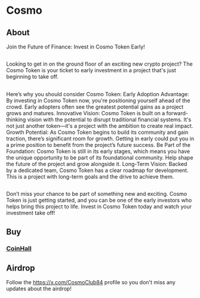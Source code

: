 # Cosmo
## About
Join the Future of Finance: Invest in Cosmo Token Early! 
##
Looking to get in on the ground floor of an exciting new crypto project? The Cosmo Token is your ticket to early investment in a project that's just beginning to take off.
##
Here’s why you should consider Cosmo Token:
Early Adoption Advantage: By investing in Cosmo Token now, you're positioning yourself ahead of the crowd. Early adopters often see the greatest potential gains as a project grows and matures. 
Innovative Vision: Cosmo Token is built on a forward-thinking vision with the potential to disrupt traditional financial systems. It's not just another token—it's a project with the ambition to create real impact. 
Growth Potential: As Cosmo Token begins to build its community and gain traction, there’s significant room for growth. Getting in early could put you in a prime position to benefit from the project’s future success. 
Be Part of the Foundation: Cosmo Token is still in its early stages, which means you have the unique opportunity to be part of its foundational community. Help shape the future of the project and grow alongside it. 
Long-Term Vision: Backed by a dedicated team, Cosmo Token has a clear roadmap for development. This is a project with long-term goals and the drive to achieve them. 
##
Don’t miss your chance to be part of something new and exciting. Cosmo Token is just getting started, and you can be one of the early investors who helps bring this project to life.
Invest in Cosmo Token today and watch your investment take off! 
##

## Buy 
### [CoinHall](https://coinhall.org/swap?fromChain=osmosis-1&fromAsset=ibc%2F498A0751C798A0D9A389AA3691123DADA57DAA4FE165D5C75894505B876BA6E4&toChain=osmosis-1&toAsset=ibc%2F4925733868E7999F5822C961ADE9470A7FC5FA4A560BAE1DE102783C3F64C201)
## Airdrop
Follow the https://x.com/CosmoClub84 profile so you don't miss any updates about the airdrop!
